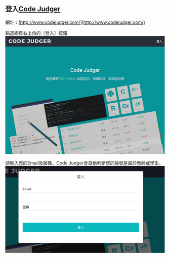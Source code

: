 ## 登入[Code Judger](http://www.codejudger.com/) ##

網址：[http://www.codejudger.com/](http://www.codejudger.com/)

點選網頁右上角的［登入］按鈕![](/assets/cjmd01-01_CJ首頁.png)

請輸入您的Email及密碼，Code Judger會自動判斷您的帳號是屬於教師或學生。![](/assets/cjmd01-02_登入.png)

 




